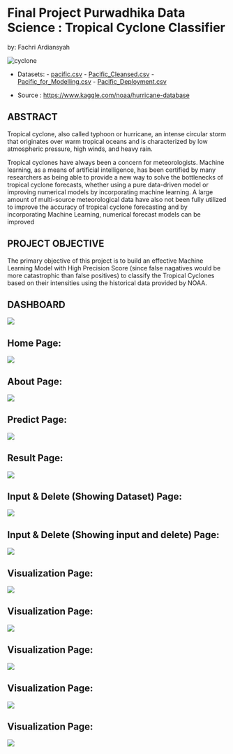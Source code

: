 # Final Project Purwadhika Data Science : Tropical Cyclone Classifier

by: Fachri Ardiansyah

![cyclone](https://upload.wikimedia.org/wikipedia/commons/0/04/Hurricane_Isabel_from_ISS.jpg)

* Datasets: - [pacific.csv](https://www.kaggle.com/noaa/hurricane-database)
            - [Pacific_Cleansed.csv](https://github.com/fachri92/Final_Project_Tropical_Cyclone_Classifier/blob/main/Pacific_Cleansed.csv)
            - [Pacific_for_Modelling.csv](https://github.com/fachri92/Final_Project_Tropical_Cyclone_Classifier/blob/main/Pacific_for_Modelling.csv)
            - [Pacific_Deployment.csv](https://github.com/fachri92/Final_Project_Tropical_Cyclone_Classifier/blob/main/Pacific_Deployment.csv)
          
* Source : https://www.kaggle.com/noaa/hurricane-database



ABSTRACT
---

Tropical cyclone, also called typhoon or hurricane, an intense circular storm that originates over warm tropical oceans and is characterized by low atmospheric pressure, high winds, and heavy rain.

Tropical cyclones have always been a concern for meteorologists. Machine learning, as a means of artificial intelligence, has been certified by many researchers as being able to provide a new way to solve the bottlenecks of tropical cyclone forecasts, whether using a pure data-driven model or improving numerical models by incorporating machine learning. A large amount of multi-source meteorological data have also not been fully utilized to improve the accuracy of tropical cyclone forecasting and by incorporating Machine Learning, numerical forecast models can be improved

PROJECT OBJECTIVE
---
The primary objective of this project is to build an effective Machine Learning Model with High Precision Score (since false nagatives would be more catastrophic than false positives) to classify the Tropical Cyclones based on their intensities using the historical data provided by NOAA.

DASHBOARD
---
![](https://github.com/fachri92/Final_Project_Tropical_Cyclone_Classifier/blob/main/Interface/Slide%2015.png)

## Home Page:
![](https://github.com/fachri92/Final_Project_Tropical_Cyclone_Classifier/blob/main/Interface/Slide%2016.png)

## About Page:
![](https://github.com/fachri92/Final_Project_Tropical_Cyclone_Classifier/blob/main/Interface/Slide%2026.png)

## Predict Page:
![](https://github.com/fachri92/Final_Project_Tropical_Cyclone_Classifier/blob/main/Interface/Slide%2017.png)

## Result Page:
![](https://github.com/fachri92/Final_Project_Tropical_Cyclone_Classifier/blob/main/Interface/Slide%2018.png)

## Input & Delete (Showing Dataset) Page:
![](https://github.com/fachri92/Final_Project_Tropical_Cyclone_Classifier/blob/main/Interface/Slide%2019.png)

## Input & Delete (Showing input and delete) Page:
![](https://github.com/fachri92/Final_Project_Tropical_Cyclone_Classifier/blob/main/Interface/Slide%2020.png)

## Visualization Page:
![](https://github.com/fachri92/Final_Project_Tropical_Cyclone_Classifier/blob/main/Interface/Slide%2021.png)

## Visualization Page:
![](https://github.com/fachri92/Final_Project_Tropical_Cyclone_Classifier/blob/main/Interface/Slide%2022.png)

## Visualization Page:
![](https://github.com/fachri92/Final_Project_Tropical_Cyclone_Classifier/blob/main/Interface/Slide%2023.png)

## Visualization Page:
![](https://github.com/fachri92/Final_Project_Tropical_Cyclone_Classifier/blob/main/Interface/Slide%2024.png)

## Visualization Page:
![](https://github.com/fachri92/Final_Project_Tropical_Cyclone_Classifier/blob/main/Interface/Slide%2025.png)








